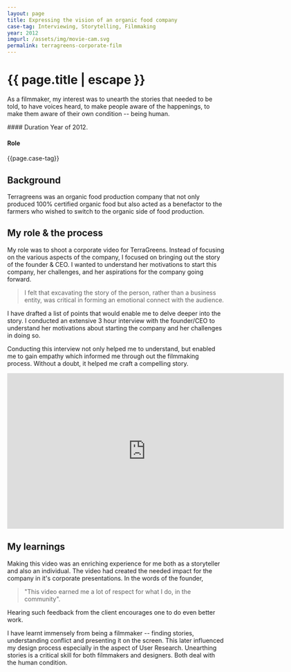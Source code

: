 ```yaml
---
layout: page
title: Expressing the vision of an organic food company
case-tag: Interviewing, Storytelling, Filmmaking
year: 2012
imgurl: /assets/img/movie-cam.svg
permalink: terragreens-corporate-film
---
```


<div class="overview">
<h1 class="post-title">{{ page.title | escape }}</h1>

As a filmmaker, my interest was to unearth the stories that needed to be told, to have voices heard, to make people aware of the happenings, to make them aware of their own condition -- being human.

<div class="row">
<div class="col">
#### Duration
Year of 2012.

#### Role
{{page.case-tag}}
</div>
</div>
</div>

## Background

Terragreens was an organic food production company that not only produced 100% certified organic food but also acted as a benefactor to the farmers who wished to switch to the organic side of food production. 

## My role & the process
My role was to shoot a corporate video for TerraGreens. Instead of focusing on the various aspects of the company, I focused on bringing out the story of the founder & CEO. I wanted to understand her motivations to start this company, her challenges, and her aspirations for the company going forward. 

> I felt that excavating the story of the person, rather than a business entity, was critical in forming an emotional connect with the audience.

I have drafted a list of points that would enable me to delve deeper into the story. I conducted an extensive 3 hour interview with the founder/CEO to understand her motivations about starting the company and her challenges in doing so.

<!-- I have then visited the organic farm to understand their methods of organic food production, to talk to farmers and see how they were getting benefited by switching to organic mode of farming. -->

Conducting this interview not only helped me to understand, but enabled me to gain empathy which informed me through out the filmmaking process. Without a doubt, it helped me craft a compelling story.

<iframe src="https://player.vimeo.com/video/53824912?color=ff9933&byline=0&portrait=0" width="640" height="360" frameborder="0" webkitallowfullscreen mozallowfullscreen allowfullscreen></iframe>

## My learnings
Making this video was an enriching experience for me both as a storyteller and also an individual. The video had created the needed impact for the company in it's corporate presentations. In the words of the founder, 
> "This video earned me a lot of respect for what I do, in the community". 

Hearing such feedback from the client encourages one to do even better work.

I have learnt immensely from being a filmmaker -- finding stories, understanding conflict and presenting it on the screen. This later influenced my design process especially in the aspect of User Research. Unearthing stories is a critical skill for both filmmakers and designers. Both deal with the human condition.